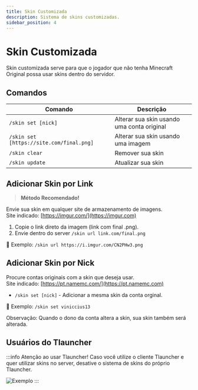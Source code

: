 ```yaml
---
title: Skin Customizada
description: Sistema de skins customizadas.
sidebar_position: 4
---
```


# Skin Customizada

Skin customizada serve para que o jogador que não tenha Minecraft Original possa usar skins dentro do servidor.

## Comandos

| Comando | Descrição |
| ------- | --------- |
| `/skin set [nick]` | Alterar sua skin usando uma conta original |
| `/skin set [https://site.com/final.png]` | Alterar sua skin usando uma imagem |
| `/skin clear` | Remover sua skin |
| `/skin update` | Atualizar sua skin | 

## Adicionar Skin por Link

> **Método Recomendado!**

Envie sua skin em qualquer site de armazenamento de imagens.  
Site indicado: [https://imgur.com/](https://imgur.com)

1. Copie o link direto da imagem (link com final .png).
2. Envie dentro do server `/skin url link.com/final.png`  

🎯 Exemplo: `/skin url https://i.imgur.com/CN2PHw3.png`

## Adicionar Skin por Nick

Procure contas originais com a skin que deseja usar.  
Site indicado: [https://pt.namemc.com/](https://pt.namemc.com)

* `/skin set [nick]` - Adicionar a mesma skin da conta orginal.  

🎯 Exemplo: `/skin set viniccius13`

Observação: Quando o dono da conta altera a skin, sua skin também será alterada.

## Usuários do Tlauncher

:::info Atenção ao usar Tlauncher!
Caso você utilize o cliente Tlauncher e quer utilizar skins no server, desative o sistema de skins do próprio Tlauncher.  
  
![Exemplo](https://cdn.discordapp.com/attachments/730263790377107477/739543620226515016/unknown.png)
:::